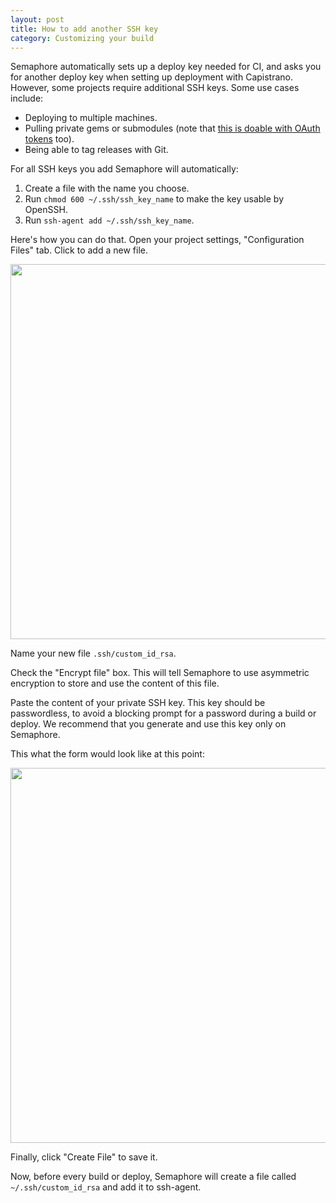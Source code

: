 ```yaml
---
layout: post
title: How to add another SSH key
category: Customizing your build
---
```


Semaphore automatically sets up a deploy key needed for CI, and asks you for another deploy key when setting up deployment with Capistrano. However, some projects require additional SSH keys. Some use cases include:

- Deploying to multiple machines.
- Pulling private gems or submodules (note that [this is doable with OAuth tokens](/docs/how-to-build-project-with-private-gems.html) too).
- Being able to tag releases with Git.

For all SSH keys you add Semaphore will automatically:

1. Create a file with the name you choose.
2. Run `chmod 600 ~/.ssh/ssh_key_name` to make the key usable by OpenSSH.
3. Run `ssh-agent add ~/.ssh/ssh_key_name`.

Here's how you can do that. Open your project settings, "Configuration Files" tab. Click to add a new file.

<img src="/docs/assets/img/how-to-add-another-ssh-key/blank-form.png" width="600">

Name your new file `.ssh/custom_id_rsa`.

Check the "Encrypt file" box. This will tell Semaphore to use asymmetric encryption to store and use the content of this file.

Paste the content of your private SSH key. This key should be passwordless, to avoid a blocking prompt for a password during a build or deploy. We recommend that you generate and use this key only on Semaphore.

This what the form would look like at this point:

<img src="/docs/assets/img/how-to-add-another-ssh-key/adding-ssh-key.png" width="600">

Finally, click "Create File" to save it.

Now, before every build or deploy, Semaphore will create a file called `~/.ssh/custom_id_rsa` and add it to ssh-agent.
